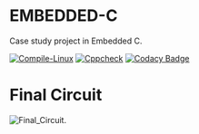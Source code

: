 # EMBEDDED-C
Case study project in Embedded C. 

[![Compile-Linux](https://github.com/Suhas-L/EMBEDDED-C/actions/workflows/compile.yml/badge.svg)](https://github.com/Suhas-L/EMBEDDED-C/actions/workflows/compile.yml)
[![Cppcheck](https://github.com/Suhas-L/EMBEDDED-C/actions/workflows/code.yml/badge.svg)](https://github.com/Suhas-L/EMBEDDED-C/actions/workflows/code.yml)
[![Codacy Badge](https://app.codacy.com/project/badge/Grade/f4617635aed447618a55efb87a047a6f)](https://www.codacy.com/gh/Suhas-L/EMBEDDED-C/dashboard?utm_source=github.com&amp;utm_medium=referral&amp;utm_content=Suhas-L/EMBEDDED-C&amp;utm_campaign=Badge_Grade)

# Final Circuit
![Final_Circuit](https://user-images.githubusercontent.com/80452069/116545386-fa10b500-a90d-11eb-9ed0-1418110ac824.PNG).
